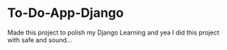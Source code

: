 # To-Do-App-Django
Made this project to polish my Django Learning and yea I did this project with safe and sound...
